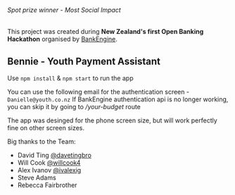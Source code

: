 ###### Spot prize winner - Most Social Impact
This project was created during **New Zealand's first Open Banking Hackathon** organised by [BankEngine](https://bankengine.nz/).


## Bennie - Youth Payment Assistant

Use `npm install` & `npm start` to run the app

You can use the following email for the authentication screen - `Danielle@youth.co.nz`
If BankEngine authentication api is no longer working, you can skip it by going to _/your-budget_ route

The app was desinged for the phone screen size, but will work perfectly fine on other screen sizes.

Big thanks to the Team:

- David Ting [@davetingbro](https://github.com/davetingbro)
- Will Cook [@willcook4](https://github.com/willcook4)
- Alex Ivanov [@ivalexig](https://github.com/ivalexig)
- Steve Adams
- Rebecca Fairbrother
